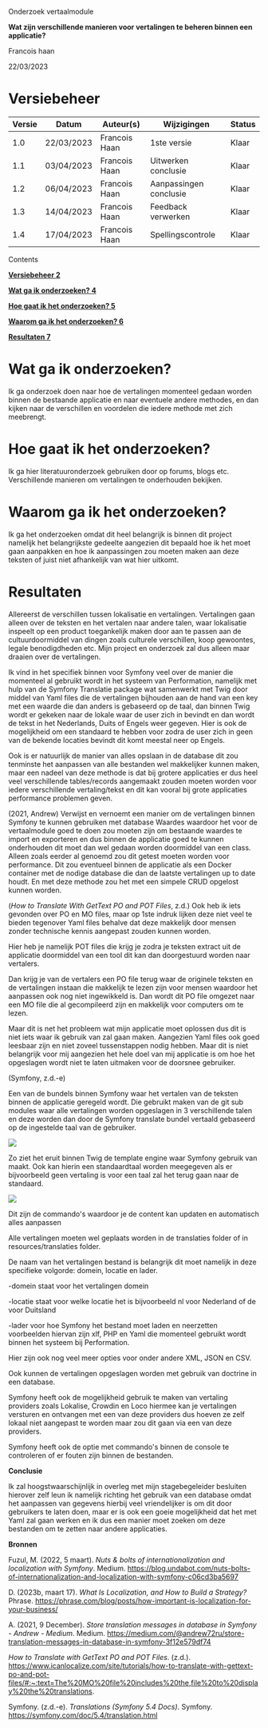 Onderzoek vertaalmodule

**Wat zijn verschillende manieren voor vertalingen te beheren binnen een applicatie?**

Francois haan

22/03/2023

# Versiebeheer

| **Versie** | **Datum** | **Auteur(s)** | **Wijzigingen** | **Status** |
| --- | --- | --- | --- | --- |
| 1.0 | 22/03/2023 | Francois Haan | 1ste versie | Klaar |
| 1.1 | 03/04/2023 | Francois Haan | Uitwerken conclusie | Klaar |
| 1.2 | 06/04/2023 | Francois Haan | Aanpassingen conclusie | Klaar |
| 1.3 | 14/04/2023 | Francois Haan | Feedback verwerken | Klaar |
| 1.4 | 17/04/2023 | Francois Haan | Spellingscontrole | Klaar |

Contents

**[Versiebeheer 2](#_Toc128580471)**

**[Wat ga ik onderzoeken? 4](#_Toc128580472)**

**[Hoe gaat ik het onderzoeken? 5](#_Toc128580473)**

**[Waarom ga ik het onderzoeken? 6](#_Toc128580474)**

**[Resultaten 7](#_Toc128580475)**

# Wat ga ik onderzoeken?

Ik ga onderzoek doen naar hoe de vertalingen momenteel gedaan worden binnen de bestaande applicatie en naar eventuele andere methodes, en dan kijken naar de verschillen en voordelen die iedere methode met zich meebrengt.

# Hoe gaat ik het onderzoeken?

Ik ga hier literatuuronderzoek gebruiken door op forums, blogs etc. Verschillende manieren om vertalingen te onderhouden bekijken.

# Waarom ga ik het onderzoeken?

Ik ga het onderzoeken omdat dit heel belangrijk is binnen dit project namelijk het belangrijkste gedeelte aangezien dit bepaald hoe ik het moet gaan aanpakken en hoe ik aanpassingen zou moeten maken aan deze teksten of juist niet afhankelijk van wat hier uitkomt.

# Resultaten

Allereerst de verschillen tussen lokalisatie en vertalingen. Vertalingen gaan alleen over de teksten en het vertalen naar andere talen, waar lokalisatie inspeelt op een product toegankelijk maken door aan te passen aan de cultuurdoormiddel van dingen zoals culturele verschillen, koop gewoontes, legale benodigdheden etc. Mijn project en onderzoek zal dus alleen maar draaien over de vertalingen.

Ik vind in het specifiek binnen voor Symfony veel over de manier die momenteel al gebruikt wordt in het systeem van Performation, namelijk met hulp van de Symfony Translatie package wat samenwerkt met Twig door middel van Yaml files die de vertalingen bijhouden aan de hand van een key met een waarde die dan anders is gebaseerd op de taal, dan binnen Twig wordt er gekeken naar de lokale waar de user zich in bevindt en dan wordt de tekst in het Nederlands, Duits of Engels weer gegeven. Hier is ook de mogelijkheid om een standaard te hebben voor zodra de user zich in geen van de bekende locaties bevindt dit komt meestal neer op Engels.

Ook is er natuurlijk de manier van alles opslaan in de database dit zou tenminste het aanpassen van alle bestanden wel makkelijker kunnen maken, maar een nadeel van deze methode is dat bij grotere applicaties er dus heel veel verschillende tables/records aangemaakt zouden moeten worden voor iedere verschillende vertaling/tekst en dit kan vooral bij grote applicaties performance problemen geven.

(2021, Andrew) Verwijst en vernoemt een manier om de vertalingen binnen Symfony te kunnen gebruiken met database Waardes waardoor het voor de vertaalmodule goed te doen zou moeten zijn om bestaande waardes te import en exporteren en dus binnen de applicatie goed te kunnen onderhouden dit moet dan wel gedaan worden doormiddel van een class. Alleen zoals eerder al genoemd zou dit getest moeten worden voor performance. Dit zou eventueel binnen de applicatie als een Docker container met de nodige database die dan de laatste vertalingen up to date houdt. En met deze methode zou het met een simpele CRUD opgelost kunnen worden.

(_How to Translate With GetText PO and POT Files_, z.d.) Ook heb ik iets gevonden over PO en MO files, maar op 1ste indruk lijken deze niet veel te bieden tegenover Yaml files behalve dat deze makkelijk door mensen zonder technische kennis aangepast zouden kunnen worden.

Hier heb je namelijk POT files die krijg je zodra je teksten extract uit de applicatie doormiddel van een tool dit kan dan doorgestuurd worden naar vertalers.

Dan krijg je van de vertalers een PO file terug waar de originele teksten en de vertalingen instaan die makkelijk te lezen zijn voor mensen waardoor het aanpassen ook nog niet ingewikkeld is. Dan wordt dit PO file omgezet naar een MO file die al gecompileerd zijn en makkelijk voor computers om te lezen.

Maar dit is net het probleem wat mijn applicatie moet oplossen dus dit is niet iets waar ik gebruik van zal gaan maken. Aangezien Yaml files ook goed leesbaar zijn en niet zoveel tussenstappen nodig hebben. Maar dit is niet belangrijk voor mij aangezien het hele doel van mij applicatie is om hoe het opgeslagen wordt niet te laten uitmaken voor de doorsnee gebruiker.

(Symfony, z.d.-e)

Een van de bundels binnen Symfony waar het vertalen van de teksten binnen de applicatie geregeld wordt. Die gebruikt maken van de git sub modules waar alle vertalingen worden opgeslagen in 3 verschillende talen en deze worden dan door de Symfony translate bundel vertaald gebaseerd op de ingestelde taal van de gebruiker.

![](RackMultipart20230502-1-iy0219_html_85e03d75b2cd2ee0.png)

Zo ziet het eruit binnen Twig de template engine waar Symfony gebruik van maakt. Ook kan hierin een standaardtaal worden meegegeven als er bijvoorbeeld geen vertaling is voor een taal zal het terug gaan naar de standaard.

![](RackMultipart20230502-1-iy0219_html_f33cb712fcf4c9f4.png)

Dit zijn de commando's waardoor je de content kan updaten en automatisch alles aanpassen

Alle vertalingen moeten wel geplaats worden in de translaties folder of in resources/translaties folder.

De naam van het vertalingen bestand is belangrijk dit moet namelijk in deze specifieke volgorde: domein, locatie en lader.

-domein staat voor het vertalingen domein

-locatie staat voor welke locatie het is bijvoorbeeld nl voor Nederland of de voor Duitsland

-lader voor hoe Symfony het bestand moet laden en neerzetten voorbeelden hiervan zijn xlf, PHP en Yaml die momenteel gebruikt wordt binnen het systeem bij Performation.

Hier zijn ook nog veel meer opties voor onder andere XML, JSON en CSV.

Ook kunnen de vertalingen opgeslagen worden met gebruik van doctrine in een database.

Symfony heeft ook de mogelijkheid gebruik te maken van vertaling providers zoals Lokalise, Crowdin en Loco hiermee kan je vertalingen versturen en ontvangen met een van deze providers dus hoeven ze zelf lokaal niet aangepast te worden maar zou dit gaan via een van deze providers.

Symfony heeft ook de optie met commando's binnen de console te controleren of er fouten zijn binnen de bestanden.

**Conclusie**

Ik zal hoogstwaarschijnlijk in overleg met mijn stagebegeleider besluiten hierover zelf leun ik namelijk richting het gebruik van een database omdat het aanpassen van gegevens hierbij veel vriendelijker is om dit door gebruikers te laten doen, maar er is ook een goeie mogelijkheid dat het met Yaml zal gaan werken en ik dus een manier moet zoeken om deze bestanden om te zetten naar andere applicaties.

**Bronnen**

Fuzul, M. (2022, 5 maart). _Nuts & bolts of internationalization and localization with Symfony_. Medium. https://blog.undabot.com/nuts-bolts-of-internationalization-and-localization-with-symfony-c06cd3ba5697

D. (2023b, maart 17). _What Is Localization, and How to Build a Strategy?_ Phrase. https://phrase.com/blog/posts/how-important-is-localization-for-your-business/

A. (2021, 9 December). _Store translation messages in database in Symfony - Andrew - Medium_. Medium. https://medium.com/@andrew72ru/store-translation-messages-in-database-in-symfony-3f12e579df74

_How to Translate with GetText PO and POT Files_. (z.d.). https://www.icanlocalize.com/site/tutorials/how-to-translate-with-gettext-po-and-pot-files/#:~:text=The%20MO%20file%20includes%20the,file%20to%20display%20the%20translations.

Symfony. (z.d.-e). _Translations (Symfony 5.4 Docs)_. Symfony. https://symfony.com/doc/5.4/translation.html
